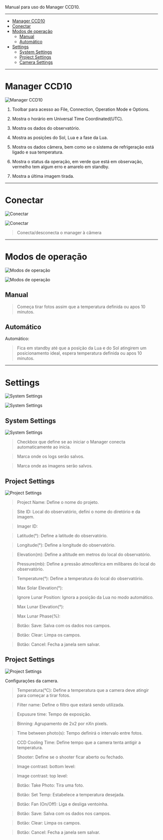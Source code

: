 Manual para uso do Manager CCD10.

---

<!-- toc -->

  * [Manager CCD10](#managerccd10)
  * [Conectar](#conectar)
  * [Modos de operação](#modosdeoperação)
    * [Manual](#manual)
    * [Automático](#automatico)
  * [Settings](#settings)
    * [System Settings](#systemsettings)
    * [Project Settings](#projectsettings)
    * [Camera Settings](#camerasettings)

<!-- toc stop -->

---
<h1 id="managerccd10">Manager CCD10</h1>

![Manager CCD10](https://github.com/pliniopereira/ccd10/blob/master/doc/img/CCD_Controller_1.0.0.png)

1. Toolbar para acesso ao File, Connection, Operation Mode e Options.

2. Mostra o horário em Universal Time Coordinated(UTC).

3. Mostra os dados do observatório.

4. Mostra as posições do Sol, Lua e a fase da Lua.

5. Mostra os dados câmera, bem como se o sistema de refrigeração está ligado e sua temperatura.

6. Mostra o status da operação, em verde que está em observação, vermelho tem algum erro e amarelo em standby.

7. Mostra a última imagem tirada.

---

# Conectar
![Conectar](https://raw.githubusercontent.com/pliniopereira/ccd10/master/doc/img/menu_conectar.png)

![Conectar](https://raw.githubusercontent.com/pliniopereira/ccd10/master/doc/img/Menu_010.png)

>Conecta/desconecta o manager à câmera

---

<h1 id="modosdeoperação">Modos de operação</h1>

![Modos de operação](https://raw.githubusercontent.com/pliniopereira/ccd10/master/doc/img/menu_man_aut.png)

![Modos de operação](https://raw.githubusercontent.com/pliniopereira/ccd10/master/doc/img/Menu_011.png)

## Manual
> Começa tirar fotos assim que a temperatura definida ou apos 10 minutos.

## Automático
Automático:
> Fica em standby até que a posição da Lua e do Sol atingirem um posicionamento ideal, espera temperatura definida ou apos 10 minutos.


---

# Settings
![System Settings](https://raw.githubusercontent.com/pliniopereira/ccd10/master/doc/img/menu_settings.png)

![System Settings](https://raw.githubusercontent.com/pliniopereira/ccd10/master/doc/img/win_settings.png)

<h2 id="systemsettings">System Settings</h2>

![System Settings](https://raw.githubusercontent.com/pliniopereira/ccd10/master/doc/img/System%20Settings_019.png)


> Checkbox que define se ao iniciar o Manager conecta automaticamente ao inicia.

> Marca onde os logs serão salvos.

> Marca onde as imagens serão salvos.


<h2 id="projectsettings">Project Settings</h2>

![Project Settings](https://raw.githubusercontent.com/pliniopereira/ccd10/master/doc/img/Project%20Settings_020.png)

> Project Name: Define o nome do projeto.

> Site ID: Local do observatório, defini o nome do diretório e da imagem.

> Imager ID: 

> Latitude(°): Define a latitude do observatório.

> Longitude(°): Define a longitude do observatório.

> Elevation(m): Define a altitude em metros do local do observatório.

> Pressure(mb): Define a pressão atmosférica em milibares do local do observatório.

> Temperature(°): Define a temperatura do local do observatório.

> Max Solar Elevation(°):

> Ignore Lunar Position: Ignora a posição da Lua no modo automático.

> Max Lunar Elevation(°):

> Max Lunar Phase(%):

> Botão: Save: Salva com os dados nos campos.

> Botão: Clear: Limpa os campos.

> Botão: Cancel: Fecha a janela sem salvar.

<h2 id="camarasettings">Project Settings</h2>

![Project Settings](https://raw.githubusercontent.com/pliniopereira/ccd10/master/doc/img/Camera%20Settings_018.png)

Configurações da camera.
> Temperatura(°C): Define a temperatura que a camera deve atingir para começar a tirar fotos.

> Filter name: Define o filtro que estará sendo utilizada.

> Expusure time: Tempo de exposição.

> Binning: Agrupamento de 2x2 por nXn pixels.

> Time between photo(s): Tempo definirá o intervalo entre fotos.

> CCD Cooling Time: Define tempo que a camera tenta antigir a temperatura.

> Shooter: Define se o shooter ficar aberto ou fechado.

> Image contrast: bottom level:

> Image contrast: top level:

> Botão: Take Photo: Tira uma foto.

> Botão: Set Temp: Estabelece a temperatura desejada.

> Botão: Fan (On/Off): Liga e desliga ventoinha.

> Botão: Save: Salva com os dados nos campos.

> Botão: Clear: Limpa os campos.

> Botão: Cancel: Fecha a janela sem salvar.
